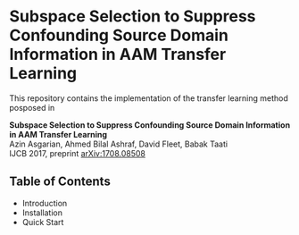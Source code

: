 # Subspace Selection to Suppress Confounding Source Domain Information in AAM Transfer Learning

This repository contains the implementation of the transfer learning method posposed in 

**Subspace Selection to Suppress Confounding Source Domain Information in AAM Transfer Learning**    
Azin Asgarian, Ahmed Bilal Ashraf, David Fleet, Babak Taati   
IJCB 2017, preprint [arXiv:1708.08508](https://arxiv.org/abs/1708.08508)   

## Table of Contents 
- Introduction
- Installation
- Quick Start

